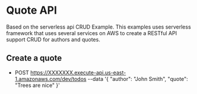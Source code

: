 # Quote API

Based on the serverless api CRUD Example.  This examples uses serverless framework that uses several services on AWS to create a RESTful API support CRUD for authors and quotes.


## Create a quote
  - POST https://XXXXXXX.execute-api.us-east-1.amazonaws.com/dev/todos --data '{ "author": "John Smith", "quote": "Trees are nice" }'